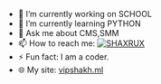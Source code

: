 - 🔭 I’m currently working on SCHOOL
- 🌱 I’m currently learning PYTHON
- 💬 Ask me about CMS,SMM
- 📫 How to reach me: [![SHAXRUX](https://img.shields.io/badge/VIPSHAKH-30302f?style=flat&logo=telegram)](https://t.me/VIPSHAKH) 
- ⚡ Fun fact: I am a coder.
- 🌐 My site: [vipshakh.ml](https://vipshakh.ml)

